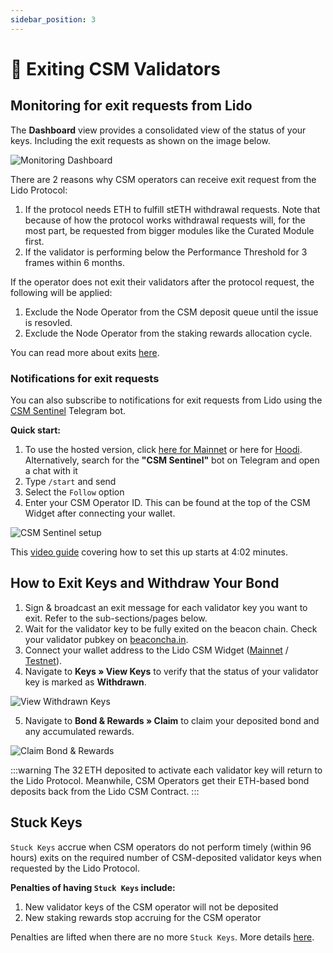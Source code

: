 ```yaml
---
sidebar_position: 3
---
```


# 🚪 Exiting CSM Validators

## Monitoring for exit requests from Lido

The **Dashboard** view  provides a consolidated view of the status of your keys. Including the exit requests as shown on the image below.

![Monitoring Dashboard](/img/csm-guide/exit1-1.png)

There are 2 reasons why CSM operators can receive exit request from the Lido Protocol:
1. If the protocol needs ETH to fulfill stETH withdrawal requests. Note that because of how the protocol works withdrawal requests will, for the most part, be requested from bigger modules like the Curated Module first.
2. If the validator is performing below the Performance Threshold for 3 frames within 6 months.

If the operator does not exit their validators after the protocol request, the following will be applied:
1. Exclude the Node Operator from the CSM deposit queue until the issue is resovled.
2. Exclude the Node Operator from the staking rewards allocation cycle.

You can read more about exits [here](/staking-modules/csm/validator-exits).

### Notifications for exit requests

You can also subscribe to notifications for exit requests from Lido using the [CSM Sentinel](https://github.com/skhomuti/csm-sentinel) Telegram bot.

**Quick start:**

1. To use the hosted version, click [here for Mainnet](https://t.me/CSMSentinel_bot) or here for [Hoodi](https://t.me/CSMSentinelHoodi_bot). Alternatively, search for the **"CSM Sentinel"** bot on Telegram and open a chat with it
2. Type `/start` and send
3. Select the `Follow` option
4. Enter your CSM Operator ID. This can be found at the top of the CSM Widget after connecting your wallet.

![CSM Sentinel setup](/img/csm-guide/exit1-2.png)

This [video guide](https://youtu.be/U1RkKnIR3_Y?t=242) covering how to set this up starts at 4:02 minutes.

## How to Exit Keys and Withdraw Your Bond

1. Sign & broadcast an exit message for each validator key you want to exit. Refer to the sub-sections/pages below.
2. Wait for the validator key to be fully exited on the beacon chain. Check your validator pubkey on [beaconcha.in](https://beaconcha.in/).
3. Connect your wallet address to the Lido CSM Widget ([Mainnet](https://csm.lido.fi/) / [Testnet](https://csm.testnet.fi/)).
4. Navigate to **Keys » View Keys** to verify that the status of your validator key is marked as **Withdrawn**.

![View Withdrawn Keys](/img/csm-guide/exit1-3.png)

5. Navigate to **Bond & Rewards » Claim** to claim your deposited bond and any accumulated rewards.

![Claim Bond & Rewards](/img/csm-guide/exit1-4.png)

:::warning
The 32 ETH deposited to activate each validator key will return to the Lido Protocol. Meanwhile, CSM Operators get their ETH-based bond deposits back from the Lido CSM Contract.
:::

## Stuck Keys

`Stuck Keys` accrue when CSM operators do not perform timely (within 96 hours) exits on the required number of CSM-deposited validator keys when requested by the Lido Protocol.

**Penalties of having `Stuck Keys` include:**

1. New validator keys of the CSM operator will not be deposited
2. New staking rewards stop accruing for the CSM operator

Penalties are lifted when there are no more `Stuck Keys`. More details [here](https://operatorportal.lido.fi/modules/community-staking-module#block-0ed61a4c0a5a439bbb4be20e814b4e38).